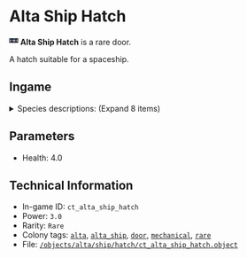 # Alta Ship Hatch

<img src="https://raw.githubusercontent.com/Ceterai/Enternia/main/objects/alta/ship/hatch/icon.png" alt="Alta Ship Hatch icon" loading="lazy" height=16px width="auto" /> **Alta Ship Hatch** is a rare door.

A hatch suitable for a spaceship.

## Ingame

<details markdown="1"><summary>Species descriptions: (Expand 8 items)</summary>

- Alta: A reinforced ship airtight gateway. Very sturdy.
- Apex: Hatch designs like this are common on ships.
- Avian: A spaceship hatch.
- Floran: Ssspaceship hatch.
- Glitch: Informed. A standard ship hatch.
- Human: A spaceship hatch.
- Hylotl: A basic ship hatch.
- Novakid: A hatch, the type you'd find on a ship.

</details>

## Parameters

- Health: 4.0

## Technical Information

- In-game ID: `ct_alta_ship_hatch`
- Power: `3.0`
- Rarity: `Rare`
- Colony tags: [`alta`](https://ceterai.github.io/MyEnternia/Wiki/Tags/Alta), [`alta_ship`](https://ceterai.github.io/MyEnternia/Wiki/Tags/AltaShip), [`door`](https://ceterai.github.io/MyEnternia/Wiki/Tags/Door), [`mechanical`](https://ceterai.github.io/MyEnternia/Wiki/Tags/Mechanical), [`rare`](https://ceterai.github.io/MyEnternia/Wiki/Tags/Rare)
- File: [`/objects/alta/ship/hatch/ct_alta_ship_hatch.object`](https://github.com/Ceterai/Enternia/blob/main/objects/alta/ship/hatch/ct_alta_ship_hatch.object)
